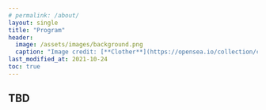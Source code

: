 ```yaml
---
# permalink: /about/
layout: single
title: "Program"
header:
  image: /assets/images/background.png
  caption: "Image credit: [**Clother**](https://opensea.io/collection/clother)"
last_modified_at: 2021-10-24
toc: true
---
```


## TBD
